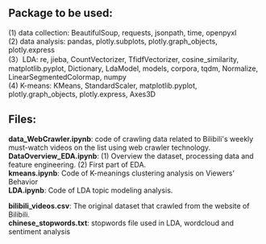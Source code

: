 ## Package to be used:
(1) data collection: BeautifulSoup, requests, jsonpath, time, openpyxl  
(2) data analysis: pandas, plotly.subplots, plotly.graph_objects, plotly.express  
(3）LDA: re, jieba, CountVectorizer, TfidfVectorizer, cosine_similarity, matplotlib.pyplot, Dictionary, LdaModel, models, corpora, tqdm, Normalize, LinearSegmentedColormap, numpy  
(4) K-means: KMeans, StandardScaler, matplotlib.pyplot, plotly.graph_objects, plotly.express, Axes3D  


## Files:
__data_WebCrawler.ipynb__: code of crawling data related to Bilibili's weekly must-watch videos on the list using web crawler technology.  
__DataOverview_EDA.ipynb__: (1) Overview the dataset, processing data and feature engineering. (2) First part of EDA.  
__kmeans.ipynb__: Code of K-meanings clustering analysis on Viewers’ Behavior  
__LDA.ipynb__: Code of LDA topic modeling analysis.  

__bilibili_videos.csv__: The original dataset that crawled from the website of Bilibili.  
__chinese_stopwords.txt__: stopwords file used in LDA, wordcloud and sentiment analysis
